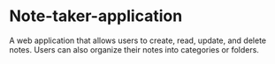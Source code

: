 # Note-taker-application
A web application that allows users to create, read, update, and delete notes. Users can also organize their notes into categories or folders.
